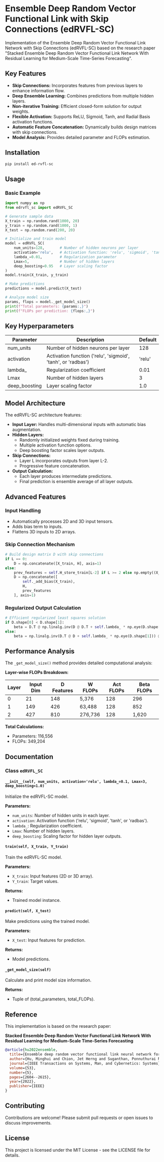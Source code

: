 # Ensemble Deep Random Vector Functional Link with Skip Connections (edRVFL-SC)

Implementation of the Ensemble Deep Random Vector Functional Link Network with Skip Connections (edRVFL-SC) based on the research paper "Stacked Ensemble Deep Random Vector Functional Link Network With Residual Learning for Medium-Scale Time-Series Forecasting".

## Key Features

- **Skip Connections:** Incorporates features from previous layers to enhance information flow.
- **Deep Ensemble Learning:** Combines predictions from multiple hidden layers.
- **Non-iterative Training:** Efficient closed-form solution for output weights.
- **Flexible Activation:** Supports ReLU, Sigmoid, Tanh, and Radial Basis activation functions.
- **Automatic Feature Concatenation:** Dynamically builds design matrices with skip connections.
- **Model Analysis:** Provides detailed parameter and FLOPs estimation.

## Installation

```bash
pip install ed-rvfl-sc
```

## Usage

### Basic Example

```python
import numpy as np
from edrvfl_sc import edRVFL_SC

# Generate sample data
X_train = np.random.rand(1000, 20)
y_train = np.random.rand(1000, 1)
X_test = np.random.rand(200, 20)

# Initialize and train model
model = edRVFL_SC(
    num_units=128,       # Number of hidden neurons per layer
    activation='relu',   # Activation function: 'relu', 'sigmoid', 'tanh', or 'radbas'
    lambda_=0.01,        # Regularization parameter
    Lmax=5,              # Number of hidden layers
    deep_boosting=0.95   # Layer scaling factor
)
model.train(X_train, y_train)

# Make predictions
predictions = model.predict(X_test)

# Analyze model size
params, flops = model._get_model_size()
print(f"Total parameters: {params:,}")
print(f"FLOPs per prediction: {flops:,}")
```

## Key Hyperparameters

| Parameter     | Description                                            | Default |
|---------------|--------------------------------------------------------|---------|
| num_units     | Number of hidden neurons per layer                     | 128     |
| activation    | Activation function ('relu', 'sigmoid', 'tanh', or 'radbas') | 'relu'  |
| lambda_       | Regularization coefficient                             | 0.01    |
| Lmax          | Number of hidden layers                                | 3       |
| deep_boosting | Layer scaling factor                                   | 1.0     |

## Model Architecture

The edRVFL-SC architecture features:

- **Input Layer:** Handles multi-dimensional inputs with automatic bias augmentation.
- **Hidden Layers:**
  - Randomly initialized weights fixed during training.
  - Multiple activation function options.
  - Deep boosting factor scales layer outputs.
- **Skip Connections:**
  - Layer L incorporates outputs from layer L-2.
  - Progressive feature concatenation.
- **Output Calculation:**
  - Each layer produces intermediate predictions.
  - Final prediction is ensemble average of all layer outputs.

## Advanced Features

### Input Handling

- Automatically processes 2D and 3D input tensors.
- Adds bias term to inputs.
- Flattens 3D inputs to 2D arrays.

### Skip Connection Mechanism

```python
# Build design matrix D with skip connections
if L == 0:
    D = np.concatenate([X_train, H], axis=1)
else:
    prev_features = self.H_store_train[L-2] if L >= 2 else np.empty((X_train.shape[0], 0))
    D = np.concatenate([
        self._add_bias(X_train),
        H,
        prev_features
    ], axis=1)
```

### Regularized Output Calculation

```python
# Efficient regularized least squares solution
if D.shape[0] < D.shape[1]:
    beta = D.T @ np.linalg.inv(D @ D.T + self.lambda_ * np.eye(D.shape[0])) @ Y_train
else:
    beta = np.linalg.inv(D.T @ D + self.lambda_ * np.eye(D.shape[1])) @ D.T @ Y_train
```

## Performance Analysis

The `_get_model_size()` method provides detailed computational analysis:

**Layer-wise FLOPs Breakdown:**

| Layer | Input Dim | D Features | W FLOPs | Act FLOPs | Beta FLOPs |
|-------|-----------|------------|---------|-----------|------------|
| 0     | 21        | 148        | 5,376   | 128       | 296        |
| 1     | 149       | 426        | 63,488  | 128       | 852        |
| 2     | 427       | 810        | 276,736 | 128       | 1,620      |

**Total Calculations:**

- Parameters: 116,556
- FLOPs: 349,204

## Documentation

### Class `edRVFL_SC`

#### `__init__(self, num_units, activation='relu', lambda_=0.1, Lmax=3, deep_boosting=1.0)`

Initialize the edRVFL-SC model.

**Parameters:**

- `num_units`: Number of hidden units in each layer.
- `activation`: Activation function ('relu', 'sigmoid', 'tanh', or 'radbas').
- `lambda_`: Regularization coefficient.
- `Lmax`: Number of hidden layers.
- `deep_boosting`: Scaling factor for hidden layer outputs.

#### `train(self, X_train, Y_train)`

Train the edRVFL-SC model.

**Parameters:**

- `X_train`: Input features (2D or 3D array).
- `Y_train`: Target values.

**Returns:**

- Trained model instance.

#### `predict(self, X_test)`

Make predictions using the trained model.

**Parameters:**

- `X_test`: Input features for prediction.

**Returns:**

- Model predictions.

#### `_get_model_size(self)`

Calculate and print model size information.

**Returns:**

- Tuple of (total_parameters, total_FLOPs).

## Reference

This implementation is based on the research paper:

**Stacked Ensemble Deep Random Vector Functional Link Network With Residual Learning for Medium-Scale Time-Series Forecasting**

```bibtex
@article{hu2022ensemble,
  title={Ensemble deep random vector functional link neural network for regression},
  author={Hu, Minghui and Chion, Jet Herng and Suganthan, Ponnuthurai Nagaratnam and Katuwal, Rakesh Kumar},
  journal={IEEE Transactions on Systems, Man, and Cybernetics: Systems},
  volume={53},
  number={5},
  pages={2604--2615},
  year={2022},
  publisher={IEEE}
}
```

## Contributing

Contributions are welcome! Please submit pull requests or open issues to discuss improvements.

## License

This project is licensed under the MIT License - see the LICENSE file for details.